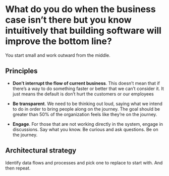 # What do you do when the business case isn’t there but you know intuitively that building software will improve the bottom line?

You start small and work outward from the middle. 

## Principles 

- **Don’t interrupt the flow of current business**. This doesn’t mean that if there’s a way to do something faster or better that we can’t consider it. It just means the default is don’t hurt the customers or our employees

- **Be transparent**. We need to be thinking out loud, saying what we intend to do in order to bring people along on the journey. The goal should be greater than 50% of the organization feels like they’re on the journey. 

- **Engage**. For those that are not working directly in the system, engage in discussions. Say what you know. Be curious and ask questions. Be on the journey.

## Architectural strategy

Identify data flows and processes and pick one to replace to start with. And then repeat. 

<script server>
    export default {
        layout: './layouts/post.html',
        image: '',
        title: 'What do you do when the business case isn’t there but you know intuitively that building software will improve the bottom line?',
        excerpt:"You start small and work outward from the middle",
        shouldPublish: true,
        published: new Date('2025-01-12T17:29:00.000Z'),
        tags: ['strategy', 'plan', 'software', 'business', 'case'],
        image: null,
        uri: '/blog/2025/index.html'
    }
</script>
